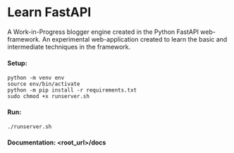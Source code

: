 # Learn FastAPI
<p>
A Work-in-Progress blogger engine created in the Python FastAPI web-framework.
An experimental web-application created to learn the basic and intermediate techniques in the framework.
</p>


#### Setup:
```
python -m venv env
source env/bin/activate
python -m pip install -r requirements.txt
sudo chmod +x runserver.sh
```
#### Run:
```
./runserver.sh
```

#### Documentation: <root_url>/docs
